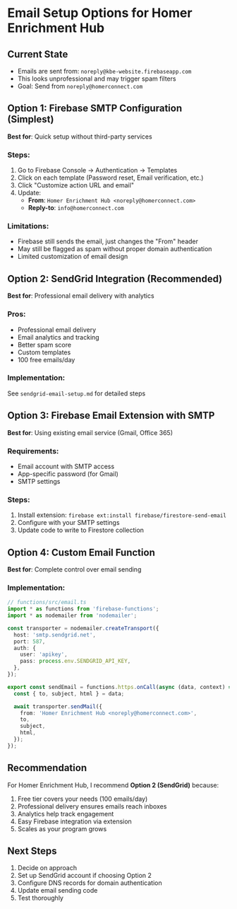 # Email Setup Options for Homer Enrichment Hub

## Current State

- Emails are sent from: `noreply@kbe-website.firebaseapp.com`
- This looks unprofessional and may trigger spam filters
- Goal: Send from `noreply@homerconnect.com`

## Option 1: Firebase SMTP Configuration (Simplest)

**Best for**: Quick setup without third-party services

### Steps:

1. Go to Firebase Console → Authentication → Templates
2. Click on each template (Password reset, Email verification, etc.)
3. Click "Customize action URL and email"
4. Update:
   - **From**: `Homer Enrichment Hub <noreply@homerconnect.com>`
   - **Reply-to**: `info@homerconnect.com`

### Limitations:

- Firebase still sends the email, just changes the "From" header
- May still be flagged as spam without proper domain authentication
- Limited customization of email design

## Option 2: SendGrid Integration (Recommended)

**Best for**: Professional email delivery with analytics

### Pros:

- Professional email delivery
- Email analytics and tracking
- Better spam score
- Custom templates
- 100 free emails/day

### Implementation:

See `sendgrid-email-setup.md` for detailed steps

## Option 3: Firebase Email Extension with SMTP

**Best for**: Using existing email service (Gmail, Office 365)

### Requirements:

- Email account with SMTP access
- App-specific password (for Gmail)
- SMTP settings

### Steps:

1. Install extension: `firebase ext:install firebase/firestore-send-email`
2. Configure with your SMTP settings
3. Update code to write to Firestore collection

## Option 4: Custom Email Function

**Best for**: Complete control over email sending

### Implementation:

```typescript
// functions/src/email.ts
import * as functions from 'firebase-functions';
import * as nodemailer from 'nodemailer';

const transporter = nodemailer.createTransport({
  host: 'smtp.sendgrid.net',
  port: 587,
  auth: {
    user: 'apikey',
    pass: process.env.SENDGRID_API_KEY,
  },
});

export const sendEmail = functions.https.onCall(async (data, context) => {
  const { to, subject, html } = data;

  await transporter.sendMail({
    from: 'Homer Enrichment Hub <noreply@homerconnect.com>',
    to,
    subject,
    html,
  });
});
```

## Recommendation

For Homer Enrichment Hub, I recommend **Option 2 (SendGrid)** because:

1. Free tier covers your needs (100 emails/day)
2. Professional delivery ensures emails reach inboxes
3. Analytics help track engagement
4. Easy Firebase integration via extension
5. Scales as your program grows

## Next Steps

1. Decide on approach
2. Set up SendGrid account if choosing Option 2
3. Configure DNS records for domain authentication
4. Update email sending code
5. Test thoroughly
